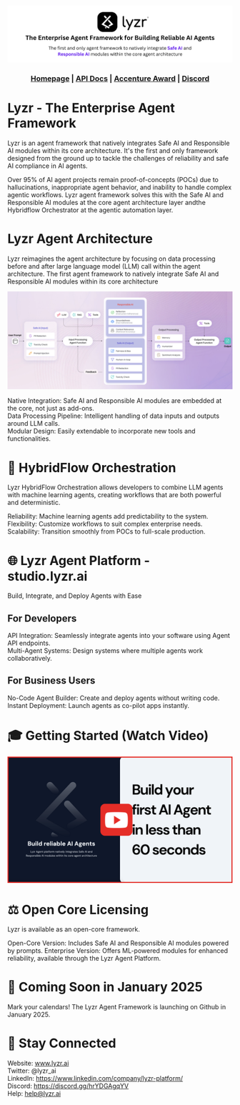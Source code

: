 <div align="center">

![Lyzr Framework](https://github.com/LyzrCore/lyzr-framework/blob/9f8ddb0a44c688577c843b85bc60cf46cdebeadd/images/Lyzr%20-%20The%20Enterprise%20Agent%20Framework.png)

<h3>

[Homepage](https://www.lyzr.ai/) | [API Docs](https://agent-prod.studio.lyzr.ai/docs) | [Accenture Award](https://www.lyzr.ai/blog/lyzr-wins-the-accenture-ventures-enterprise-genai-tech-next-challenge-2024/) | [Discord](https://discord.gg/hrYDGAgqYV)

</h3>

</div>

# Lyzr - The Enterprise Agent Framework
Lyzr is an agent framework that natively integrates Safe AI and Responsible AI modules within its core architecture. It's the first and only framework designed from the ground up to tackle the challenges of reliability and safe AI compliance in AI agents.

Over 95% of AI agent projects remain proof-of-concepts (POCs) due to hallucinations, inappropriate agent behavior, and inability to handle complex agentic workflows. Lyzr agent framework solves this with the Safe AI and Responsible AI modules at the core agent architecture layer andthe  Hybridflow Orchestrator at the agentic automation layer.

# Lyzr Agent Architecture
Lyzr reimagines the agent architecture by focusing on data processing before and after large language model (LLM) call within the agent architecture. The first agent framework to natively integrate Safe AI and Responsible AI modules within its core architecture

![Lyzr Agent Architecture](https://github.com/LyzrCore/lyzr-framework/blob/6c863ae3141aa3851427791d6f95780efed041c5/images/Lyzr%20Agent%20Architecture.png)

Native Integration: Safe AI and Responsible AI modules are embedded at the core, not just as add-ons.  
Data Processing Pipeline: Intelligent handling of data inputs and outputs around LLM calls.  
Modular Design: Easily extendable to incorporate new tools and functionalities.  

# 🔄 HybridFlow Orchestration

Lyzr HybridFlow Orchestration allows developers to combine LLM agents with machine learning agents, creating workflows that are both powerful and deterministic.

Reliability: Machine learning agents add predictability to the system.  
Flexibility: Customize workflows to suit complex enterprise needs.  
Scalability: Transition smoothly from POCs to full-scale production.

# 🌐 Lyzr Agent Platform - studio.lyzr.ai

Build, Integrate, and Deploy Agents with Ease

## For Developers

API Integration: Seamlessly integrate agents into your software using Agent API endpoints.  
Multi-Agent Systems: Design systems where multiple agents work collaboratively.

## For Business Users

No-Code Agent Builder: Create and deploy agents without writing code.  
Instant Deployment: Launch agents as co-pilot apps instantly.  

# 🎓 Getting Started (Watch Video)

[![Watch the video](https://github.com/LyzrCore/lyzr-framework/blob/ed2ff82617c9cb57f20557d9348b3d78e489ff44/images/Lyzr%20Agent%20Studio%20-%20How%20to%20Build%20Agents.png)](https://youtu.be/pEvo8vdi8m0)

# ⚖️ Open Core Licensing
Lyzr is available as an open-core framework.

Open-Core Version: Includes Safe AI and Responsible AI modules powered by prompts.
Enterprise Version: Offers ML-powered modules for enhanced reliability, available through the Lyzr Agent Platform.

# 📅 Coming Soon in January 2025

Mark your calendars! The Lyzr Agent Framework is launching on Github in January 2025.

# 📣 Stay Connected
Website: www.lyzr.ai  
Twitter: @lyzr_ai  
LinkedIn: https://www.linkedin.com/company/lyzr-platform/  
Discord: https://discord.gg/hrYDGAgqYV  
Help: help@lyzr.ai
